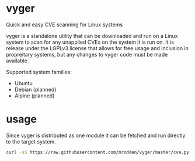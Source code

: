 # vyger

Quick and easy CVE scanning for Linux systems

vyger is a standalone utility that can be downloaded and run on a Linux system to scan for any unapplied CVEs on the system it is run on.
It is release under the LGPLv3 license that allows for free usage and inclusion in propreitary systems, but any changes to vyger code
must be made available.

Supported system families:

  - Ubuntu
  - Debian (planned)
  - Alpine (planned)

# usage

Since vyger is distributed as one module it can be fetched and run directly to the target system.

```sh
curl -sS https://raw.githubusercontent.com/mrodden/vyger/master/cve.py | python3
```
